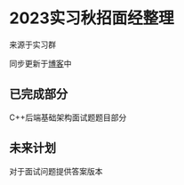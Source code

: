 # 2023实习秋招面经整理

来源于实习群

同步更新于[博客](https://tyler-ytr.github.io/2023/07/23/%E6%8B%B7%E9%97%AE/)中

## 已完成部分

C++后端基础架构面试题题目部分

## 未来计划

对于面试问题提供答案版本